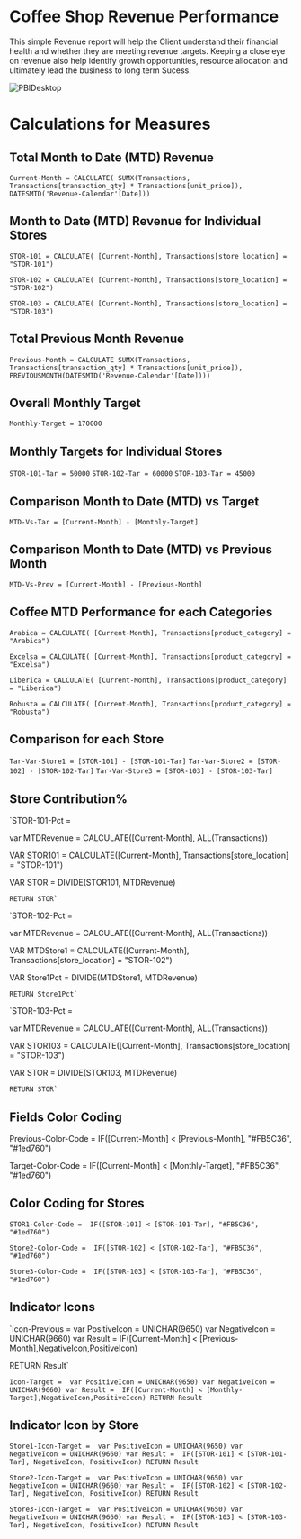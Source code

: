 
# Coffee Shop Revenue Performance

This simple Revenue report will help the Client understand their
financial health and whether they are meeting revenue targets. Keeping a close eye on revenue also help identify growth opportunities, resource allocation and ultimately lead the business to long term Sucess.

![PBIDesktop](https://github.com/BrianGwayi/CoffeeShopRevenue-PowerBI/assets/115585139/19b46add-415c-4cb8-8111-9655d44fe189)

# Calculations for Measures
## Total Month to Date (MTD) Revenue

`Current-Month = CALCULATE(
        SUMX(Transactions,
        Transactions[transaction_qty] * Transactions[unit_price]),
        DATESMTD('Revenue-Calendar'[Date]))`

## Month to Date (MTD) Revenue for Individual Stores
`STOR-101 = CALCULATE(
        [Current-Month],
        Transactions[store_location] = "STOR-101")`

`STOR-102 = CALCULATE(
        [Current-Month],
        Transactions[store_location] = "STOR-102")`

`STOR-103 = CALCULATE(
        [Current-Month],
        Transactions[store_location] = "STOR-103")`

## Total Previous Month Revenue
`Previous-Month = CALCULATE
        SUMX(Transactions,
        Transactions[transaction_qty] * Transactions[unit_price]),
        PREVIOUSMONTH(DATESMTD('Revenue-Calendar'[Date])))`

## Overall Monthly Target
`Monthly-Target = 170000`

## Monthly Targets for Individual Stores
`STOR-101-Tar = 50000`
`STOR-102-Tar = 60000`
`STOR-103-Tar = 45000`


## Comparison Month to Date (MTD) vs Target
`MTD-Vs-Tar = [Current-Month] - [Monthly-Target]`

## Comparison Month to Date (MTD) vs Previous Month
`MTD-Vs-Prev = [Current-Month] - [Previous-Month]`

## Coffee MTD Performance for each Categories

`Arabica = CALCULATE(
        [Current-Month],
        Transactions[product_category] = "Arabica")`

`Excelsa = CALCULATE(
        [Current-Month],
        Transactions[product_category] = "Excelsa")`

`Liberica = CALCULATE(
        [Current-Month],
        Transactions[product_category] = "Liberica")`
        
`Robusta = CALCULATE(
        [Current-Month],
        Transactions[product_category] = "Robusta")`

## Comparison for each Store
`Tar-Var-Store1 = [STOR-101] - [STOR-101-Tar]`
`Tar-Var-Store2 = [STOR-102] - [STOR-102-Tar]`
`Tar-Var-Store3 = [STOR-103] - [STOR-103-Tar]`


## Store Contribution%
`STOR-101-Pct = 

var MTDRevenue = 
    CALCULATE([Current-Month],
        ALL(Transactions))

VAR STOR101 = 
    CALCULATE([Current-Month],
    Transactions[store_location] = "STOR-101")

VAR STOR = DIVIDE(STOR101, MTDRevenue)

    RETURN STOR`


`STOR-102-Pct = 

var MTDRevenue = 
    CALCULATE([Current-Month],
        ALL(Transactions))

VAR MTDStore1 = 
    CALCULATE([Current-Month],
    Transactions[store_location] = "STOR-102")

VAR Store1Pct = DIVIDE(MTDStore1, MTDRevenue)

    RETURN Store1Pct`


`STOR-103-Pct = 

var MTDRevenue = 
    CALCULATE([Current-Month],
        ALL(Transactions))

VAR STOR103 = 
    CALCULATE([Current-Month],
    Transactions[store_location] = "STOR-103")

VAR STOR = DIVIDE(STOR103, MTDRevenue)

    RETURN STOR`

## Fields Color Coding
Previous-Color-Code = 
    IF([Current-Month] < [Previous-Month], "#FB5C36", "#1ed760")

Target-Color-Code = 
    IF([Current-Month] < [Monthly-Target], "#FB5C36", "#1ed760")

## Color Coding for Stores
`STOR1-Color-Code = 
    IF([STOR-101] < [STOR-101-Tar], "#FB5C36", "#1ed760")`

`Store2-Color-Code = 
    IF([STOR-102] < [STOR-102-Tar], "#FB5C36", "#1ed760")`

`Store3-Color-Code = 
    IF([STOR-103] < [STOR-103-Tar], "#FB5C36", "#1ed760")`

## Indicator Icons
`Icon-Previous = 
var PositiveIcon = UNICHAR(9650)
var NegativeIcon = UNICHAR(9660)
var Result = 
    IF([Current-Month] < [Previous-Month],NegativeIcon,PositiveIcon)
    
RETURN
    Result`


`Icon-Target = 
var PositiveIcon = UNICHAR(9650)
var NegativeIcon = UNICHAR(9660)
var Result = 
    IF([Current-Month] < [Monthly-Target],NegativeIcon,PositiveIcon)
RETURN
    Result`


## Indicator Icon by Store
`Store1-Icon-Target = 
var PositiveIcon = UNICHAR(9650)
var NegativeIcon = UNICHAR(9660)
var Result = 
    IF([STOR-101] < [STOR-101-Tar], NegativeIcon, PositiveIcon)
RETURN
    Result`


`Store2-Icon-Target = 
var PositiveIcon = UNICHAR(9650)
var NegativeIcon = UNICHAR(9660)
var Result = 
    IF([STOR-102] < [STOR-102-Tar], NegativeIcon, PositiveIcon)
RETURN
    Result`

`Store3-Icon-Target = 
var PositiveIcon = UNICHAR(9650)
var NegativeIcon = UNICHAR(9660)
var Result = 
    IF([STOR-103] < [STOR-103-Tar], NegativeIcon, PositiveIcon)
RETURN
    Result`

